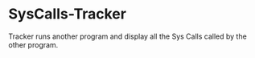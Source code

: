 # SysCalls-Tracker
Tracker runs another program and display all the Sys Calls called by the other program.
